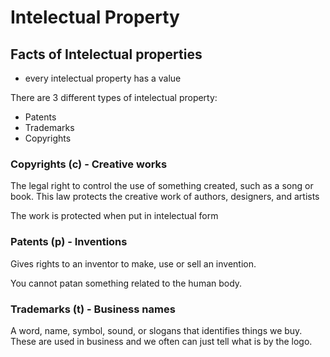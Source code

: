 # Intelectual Property

## Facts of Intelectual properties

- every intelectual property has a value

There are 3 different types of intelectual property:
- Patents
- Trademarks
- Copyrights

### Copyrights (c) - Creative works

The legal right to control the use of something created, such as a song or book. This law protects the creative work of authors, designers, and artists

The work is protected when put in intelectual form

### Patents (p) - Inventions

Gives rights to an inventor to make, use or sell an invention.

You cannot patan something related to the human body.

### Trademarks (t) - Business names

A word, name, symbol, sound, or slogans that identifies things we buy. These are used in business and we often can just tell what is by the logo.